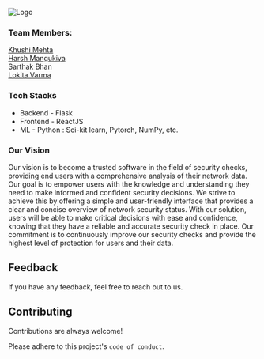 
![Logo](https://drive.google.com/uc?export=download&id=1hn8s01PaRLRfiXWdM2kKqWLcyREhwmq6)

### Team Members:  
[Khushi Mehta](https://github.com/khushimehta24)  
[Harsh Mangukiya](https://github.com/harsh0989)  
[Sarthak Bhan](https://github.com/Sarthak3003)   
[Lokita Varma](https://github.com/lokita282)

### Tech Stacks
- Backend - Flask
- Frontend - ReactJS  
- ML - Python :  Sci-kit learn, Pytorch, NumPy, etc.

### Our Vision
Our vision is to become a trusted software in the field of security checks, providing end users with a comprehensive analysis of their network data. Our goal is to empower users with the knowledge and understanding they need to make informed and confident security decisions. We strive to achieve this by offering a simple and user-friendly interface that provides a clear and concise overview of network security status. With our solution, users will be able to make critical decisions with ease and confidence, knowing that they have a reliable and accurate security check in place. Our commitment is to continuously improve our security checks and provide the highest level of protection for users and their data.

## Feedback

If you have any feedback, feel free to reach out to us.


## Contributing

Contributions are always welcome!

Please adhere to this project's `code of conduct`.

